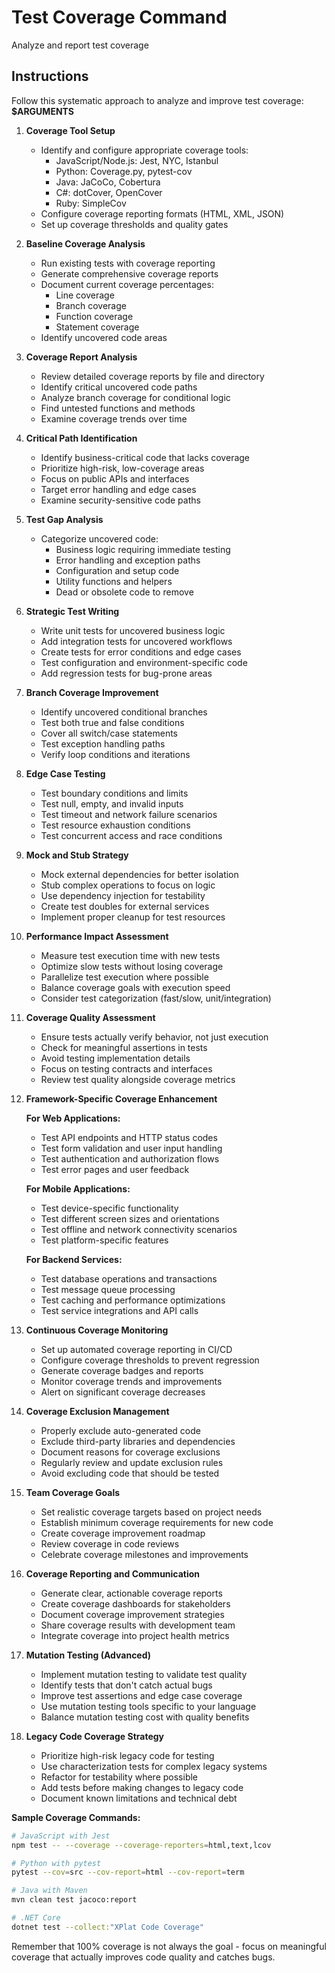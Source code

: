# Test Coverage Command

Analyze and report test coverage

## Instructions

Follow this systematic approach to analyze and improve test coverage: **$ARGUMENTS**

1. **Coverage Tool Setup**
   - Identify and configure appropriate coverage tools:
     - JavaScript/Node.js: Jest, NYC, Istanbul
     - Python: Coverage.py, pytest-cov
     - Java: JaCoCo, Cobertura
     - C#: dotCover, OpenCover
     - Ruby: SimpleCov
   - Configure coverage reporting formats (HTML, XML, JSON)
   - Set up coverage thresholds and quality gates

2. **Baseline Coverage Analysis**
   - Run existing tests with coverage reporting
   - Generate comprehensive coverage reports
   - Document current coverage percentages:
     - Line coverage
     - Branch coverage
     - Function coverage
     - Statement coverage
   - Identify uncovered code areas

3. **Coverage Report Analysis**
   - Review detailed coverage reports by file and directory
   - Identify critical uncovered code paths
   - Analyze branch coverage for conditional logic
   - Find untested functions and methods
   - Examine coverage trends over time

4. **Critical Path Identification**
   - Identify business-critical code that lacks coverage
   - Prioritize high-risk, low-coverage areas
   - Focus on public APIs and interfaces
   - Target error handling and edge cases
   - Examine security-sensitive code paths

5. **Test Gap Analysis**
   - Categorize uncovered code:
     - Business logic requiring immediate testing
     - Error handling and exception paths
     - Configuration and setup code
     - Utility functions and helpers
     - Dead or obsolete code to remove

6. **Strategic Test Writing**
   - Write unit tests for uncovered business logic
   - Add integration tests for uncovered workflows
   - Create tests for error conditions and edge cases
   - Test configuration and environment-specific code
   - Add regression tests for bug-prone areas

7. **Branch Coverage Improvement**
   - Identify uncovered conditional branches
   - Test both true and false conditions
   - Cover all switch/case statements
   - Test exception handling paths
   - Verify loop conditions and iterations

8. **Edge Case Testing**
   - Test boundary conditions and limits
   - Test null, empty, and invalid inputs
   - Test timeout and network failure scenarios
   - Test resource exhaustion conditions
   - Test concurrent access and race conditions

9. **Mock and Stub Strategy**
   - Mock external dependencies for better isolation
   - Stub complex operations to focus on logic
   - Use dependency injection for testability
   - Create test doubles for external services
   - Implement proper cleanup for test resources

10. **Performance Impact Assessment**
    - Measure test execution time with new tests
    - Optimize slow tests without losing coverage
    - Parallelize test execution where possible
    - Balance coverage goals with execution speed
    - Consider test categorization (fast/slow, unit/integration)

11. **Coverage Quality Assessment**
    - Ensure tests actually verify behavior, not just execution
    - Check for meaningful assertions in tests
    - Avoid testing implementation details
    - Focus on testing contracts and interfaces
    - Review test quality alongside coverage metrics

12. **Framework-Specific Coverage Enhancement**

    **For Web Applications:**
    - Test API endpoints and HTTP status codes
    - Test form validation and user input handling
    - Test authentication and authorization flows
    - Test error pages and user feedback

    **For Mobile Applications:**
    - Test device-specific functionality
    - Test different screen sizes and orientations
    - Test offline and network connectivity scenarios
    - Test platform-specific features

    **For Backend Services:**
    - Test database operations and transactions
    - Test message queue processing
    - Test caching and performance optimizations
    - Test service integrations and API calls

13. **Continuous Coverage Monitoring**
    - Set up automated coverage reporting in CI/CD
    - Configure coverage thresholds to prevent regression
    - Generate coverage badges and reports
    - Monitor coverage trends and improvements
    - Alert on significant coverage decreases

14. **Coverage Exclusion Management**
    - Properly exclude auto-generated code
    - Exclude third-party libraries and dependencies
    - Document reasons for coverage exclusions
    - Regularly review and update exclusion rules
    - Avoid excluding code that should be tested

15. **Team Coverage Goals**
    - Set realistic coverage targets based on project needs
    - Establish minimum coverage requirements for new code
    - Create coverage improvement roadmap
    - Review coverage in code reviews
    - Celebrate coverage milestones and improvements

16. **Coverage Reporting and Communication**
    - Generate clear, actionable coverage reports
    - Create coverage dashboards for stakeholders
    - Document coverage improvement strategies
    - Share coverage results with development team
    - Integrate coverage into project health metrics

17. **Mutation Testing (Advanced)**
    - Implement mutation testing to validate test quality
    - Identify tests that don't catch actual bugs
    - Improve test assertions and edge case coverage
    - Use mutation testing tools specific to your language
    - Balance mutation testing cost with quality benefits

18. **Legacy Code Coverage Strategy**
    - Prioritize high-risk legacy code for testing
    - Use characterization tests for complex legacy systems
    - Refactor for testability where possible
    - Add tests before making changes to legacy code
    - Document known limitations and technical debt

**Sample Coverage Commands:**

```bash
# JavaScript with Jest
npm test -- --coverage --coverage-reporters=html,text,lcov

# Python with pytest
pytest --cov=src --cov-report=html --cov-report=term

# Java with Maven
mvn clean test jacoco:report

# .NET Core
dotnet test --collect:"XPlat Code Coverage"
```

Remember that 100% coverage is not always the goal - focus on meaningful coverage that actually improves code quality and catches bugs.
